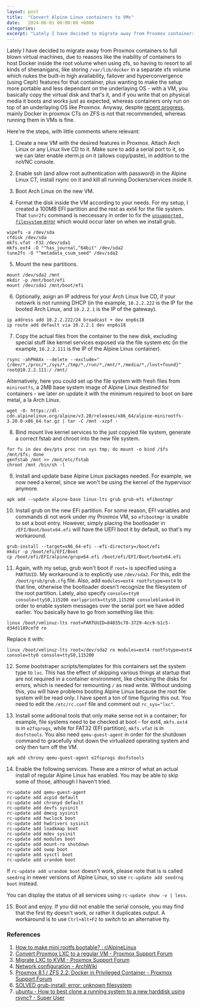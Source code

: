 ```yaml
---
layout: post
title:  "Convert Alpine Linux containers to VMs"
date:   2024-06-01 00:00:00 +0000
categories: 
excerpt: "Lately I have decided to migrate away from Proxmox containers to full blown virtual machines, due to reasons like the inability of containers to host Docker inside the root volume when using zfs, so having to resort to all kinds of shenanigans, like storing `/var/lib/docker` in a separate xfs volume which nukes the built-in high availability, failover and hyperconvergence (using Ceph) features for that container, plus wanting to make the setup more portable and less dependant on the underlaying OS."
---
```


Lately I have decided to migrate away from Proxmox containers to full blown virtual machines, due to reasons like the inability of containers to host Docker inside the root volume when using zfs, so having to resort to all kinds of shenanigans, like storing `/var/lib/docker` in a separate xfs volume which nukes the built-in high availability, failover and hyperconvergence (using Ceph) features for that container, plus wanting to make the setup more portable and less dependant on the underlaying OS - with a VM, you basically copy the virtual disk and that's it, and if you write that on physical media it boots and works just as expected, whereas containers only run on top of an underlaying OS like Proxmox. Anyway, despite [recent progress](https://forum.proxmox.com/threads/proxmox-8-1-zfs-2-2-docker-in-privileged-container.137128/), mainly Docker in proxmox CTs on ZFS is not that recommended, whereas running them in VMs is fine.

Here're the steps, with little comments where relevant:

1. Create a new VM with the desired features in Proxmox. Attach Arch Linux or any Linux live CD to it. Make sure to add a serial port to it, so we can later enable xterm.js on it (allows copy/paste), in addition to the noVNC console.

2. Enable ssh (and allow root authentication with password) in the Alpine Linux CT, install rsync on it and kill all running Dockers/services inside it.

3. Boot Arch Linux on the new VM.

4. Format the disk inside the VM according to your needs. For my setup, I created a 100MB EFI partition and the rest as ext4 for the file system. That `tunr2fs` command is neccessary in order to fix the [`unsupported filesystem` error](https://www.linuxquestions.org/questions/slackware-14/grub-install-error-unknown-filesystem-4175723528/) which would occur later on when we install grub.

```
wipefs -a /dev/sda
cfdisk /dev/sda
mkfs.vfat -F32 /dev/sda1
mkfs.ext4 -O "^has_journal,^64bit" /dev/sda2
tune2fs -O "^metadata_csum_seed" /dev/sda2
```

5. Mount the new partitions.

```
mount /dev/sda2 /mnt
mkdir -p /mnt/boot/efi
mount /dev/sda1 /mnt/boot/efi
```

6. Optionally, asign an IP address for your Arch Linux live CD, if your netowrk is not running DHCP (in the example, `10.2.2.222` is the IP for the booted Arch Linux, and `10.2.2.1` is the IP of the gateway).

```
ip address add 10.2.2.222/24 broadcast + dev enp6s18
ip route add default via 10.2.2.1 dev enp6s18
```

7. Copy the actual files from the container to the new disk, excluding special stuff like kernel services exposed via the file system etc (in the example, `10.2.2.111` is the IP of the Alpine Linux container).

```
rsync -ahPHAXx --delete --exclude="{/dev/*,/proc/*,/sys/*,/tmp/*,/run/*,/mnt/*,/media/*,/lost+found}" root@10.2.2.111:/ /mnt/
```

Alternatively, here you could set up the file system with fresh files from `minirootfs`, a 2MB base system image of Alpine Linux destined for containers - we later on update it with the minimum required to boot on bare metal, a la Arch Linux.

```
wget -O- https://dl-cdn.alpinelinux.org/alpine/v3.20/releases/x86_64/alpine-minirootfs-3.20.0-x86_64.tar.gz | tar -C /mnt -xzpf -
```

8. Bind mount live kernel services to the just copyied file system, generate a correct fstab and chroot into the new file system.

```
for fs in dev dev/pts proc run sys tmp; do mount -o bind /$fs /mnt/$fs; done
genfstab /mnt >> /mnt/etc/fstab
chroot /mnt /bin/sh -l
```

9. Install and update base Alpine Linux packages needed. For example, we now need a kernel, since we won't be using the kernel of the hypervisor anymore.

```
apk add --update alpine-base linux-lts grub grub-efi efibootmgr
```

10. Install grub on the new EFi partition. For some reason, EFI variables and commands di not work under my Proxmox VM, so `efibootmgr` is unable to set a boot entry. However, simply placing the bootloader in `/EFI/Boot/bootx64.efi` will have the UEFI boot it by default, so that's my workaround.

```
grub-install --target=x86_64-efi --efi-directory=/boot/efi
mkdir -p /boot/efi/EFI/Boot
cp /boot/efi/EFI/alpine/grupx64.efi /boot/efi/EFI/Boot/bootx64.efi
```

11. Again, with my setup, grub won't boot if `root=` is specified using a `PARTUUID`. My workaround is to explicitly use `/dev/sda2`. For this, edit the `/boot/grub/grub.cfg` file. Also, add `modules=ext4 rootfstype=ext4` to that line, otherwise the bootloader doesn't recognize the filesystem of the root partition. Lately, also specify `console=tty0 console=ttyS0,115200 earlyprintk=ttyS0,115200 consoleblank=0` in order to enable system messages over the serial port we have added earlier. You basically have to go from something like this:

```
linux /boot/vmlinuz-lts root=PARTUUID=84035c78-3729-4cc9-b1c5-d34d1189cefd ro
```

Replace it with:

```
linux /boot/vmlinuz-lts root=/dev/sda2 ro modules=ext4 rootfstype=ext4 console=tty0 console=ttyS0,115200
```

12. Some bootstraper scripts/templates for this containers set the system type to `lxc`. This has the effect of skipping various things at startup that are not required in a container environment, like checking the disks for errors, which is needed for remounting `/` as read write. Without undoing this, you will have problems booting Alpine Linux because the root file system will be read only. I have spent a ton of time figuring this out. You need to edit the `/etc/rc.conf` file and comment out `rc_sys="lxc"`.

13. Install some aditional tools that only make sense not in a container; for example, file systems need to be checked at boot - for ext4, `mkfs.ext4` is in `e2fsprogs`, while for FAT32 (EFI partition), `mkfs.vfat` is in `dosfstools`. You also need `qemu-guest-agent` in order for the shutdown command to gracefully shut down the virtualized operating system and only then turn off the VM.

```
apk add chrony qemu-guest-agent e2fsprogs dosfstools
```

14. Enable the following services. These are a mirror of what an actual install of regular Alpine Linux has enabled. You may be able to skip some of those, although I haven't tried.

```
rc-update add qemu-guest-agent
rc-update add acpid default
rc-update add chronyd default
rc-update add devfs sysinit
rc-update add dmesg sysinit
rc-update add hwclock boot
rc-update add hwdrivers sysinit
rc-update add loadkmap boot
rc-update add mdev sysinit
rc-update add modules boot
rc-update add mount-ro shutdown
rc-update add swap boot
rc-update add sysctl boot
rc-update add urandom boot
```

If `rc-update add urandom boot` doesn't work, please note that is is called `seedrng` in newer versions of Alpine Linux, so use `rc-update add seedrng boot` instead.

You can display the status of all services using `rc-update show -v | less`.

15. Boot and enjoy. If you did not enable the serial console, you may find that the first tty doesn't work, or rather it duplicates output. A workaround is to use `Ctrl+Alt+F2` to switch to an alternative tty.

### References

1. [How to make mini rootfs bootable? : r/AlpineLinux](https://www.reddit.com/r/AlpineLinux/comments/13ochmy/how_to_make_mini_rootfs_bootable/)
2. [Convert Proxmox LXC to a regular VM - Proxmox Support Forum](https://forum.proxmox.com/threads/convert-proxmox-lxc-to-a-regular-vm.141687/)
3. [Migrate LXC to KVM - Proxmox Support Forum](https://forum.proxmox.com/threads/migrate-lxc-to-kvm.56298/)
4. [Network configuration - ArchWiki](https://wiki.archlinux.org/title/Network_configuration)
5. [Proxmox 8.1 / ZFS 2.2: Docker in Privileged Container - Proxmox Support Forum](https://forum.proxmox.com/threads/proxmox-8-1-zfs-2-2-docker-in-privileged-container.137128/)
6. [SOLVED grub-install: error: unknown filesystem](https://www.linuxquestions.org/questions/slackware-14/grub-install-error-unknown-filesystem-4175723528/)
7. [ubuntu - How to best clone a running system to a new harddisk using rsync? - Super User](https://superuser.com/questions/709176/how-to-best-clone-a-running-system-to-a-new-harddisk-using-rsync)
